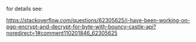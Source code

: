 for details see:

https://stackoverflow.com/questions/62305625/i-have-been-working-on-pgp-encrypt-and-decrypt-for-byte-with-bouncy-castle-api?noredirect=1#comment110201846_62305625
